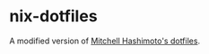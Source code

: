 # nix-dotfiles

A modified version of [Mitchell Hashimoto's dotfiles](https://github.com/mitchellh/nixos-config).
